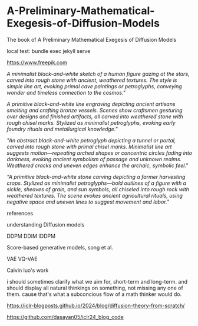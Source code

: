 # A-Preliminary-Mathematical-Exegesis-of-Diffusion-Models
The book of A Preliminary Mathematical Exegesis of Diffusion Models



local test: bundle exec jekyll serve



https://www.freepik.com


_A minimalist black-and-white sketch of a human figure gazing at the stars, carved into rough stone with ancient, weathered textures. The style is simple line art, evoking primal cave paintings or petroglyphs, conveying wonder and timeless connection to the cosmos."_

_A primitive black-and-white line engraving depicting ancient artisans smelting and crafting bronze vessels. Scenes show craftsmen gesturing over designs and finished artifacts, all carved into weathered stone with rough chisel marks. Stylized as minimalist petroglyphs, evoking early foundry rituals and metallurgical knowledge."_

_"An abstract black-and-white petroglyph depicting a tunnel or portal, carved into rough stone with primal chisel marks. Minimalist line art suggests motion—repeating arched shapes or concentric circles fading into darkness, evoking ancient symbolism of passage and unknown realms. Weathered cracks and uneven edges enhance the archaic, symbolic feel."_

_"A primitive black-and-white stone carving depicting a farmer harvesting crops. Stylized as minimalist petroglyphs—bold outlines of a figure with a sickle, sheaves of grain, and sun symbols, all chiseled into rough rock with weathered textures. The scene evokes ancient agricultural rituals, using negative space and uneven lines to suggest movement and labor."_




references

understanding Diffusion models

DDPM
DDIM
IDDPM

Score-based generative models, song et al.

VAE
VQ-VAE

Calvin luo's work






i should sometimes  clarify what we aim for, short-term and long-term.
 and should display  all natural thinkings on something, not missing any one of them. cause that's what a subconcious flow of a math thinker would do.


https://iclr-blogposts.github.io/2024/blog/diffusion-theory-from-scratch/


https://github.com/dasayan05/iclr24_blog_code
